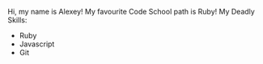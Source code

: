 Hi, my name is Alexey!
My favourite Code School path is Ruby!
My Deadly Skills:
* Ruby
* Javascript
* Git

